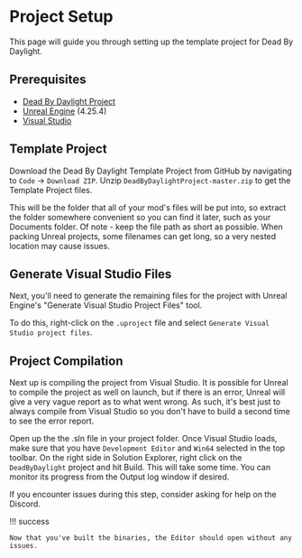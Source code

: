 # Project Setup

This page will guide you through setting up the template project for Dead By Daylight.

## Prerequisites

- [Dead By Daylight Project](https://github.com/ModByDaylight/DeadByDaylightProject)
- [Unreal Engine](https://www.unrealengine.com/en-US/download) (4.25.4)
- [Visual Studio](https://visualstudio.microsoft.com/)

## Template Project

Download the Dead By Daylight Template Project from GitHub by navigating to `Code` → `Download ZIP`. Unzip `DeadByDaylightProject-master.zip` to get the Template Project files.

This will be the folder that all of your mod's files will be put into, so extract the folder somewhere convenient so you can find it later, such as your Documents folder. Of note - keep the file path as short as possible. When packing Unreal projects, some filenames can get long, so a very nested location may cause issues.

## Generate Visual Studio Files

Next, you'll need to generate the remaining files for the project with Unreal Engine's "Generate Visual Studio Project Files" tool.

To do this, right-click on the `.uproject` file and select `Generate Visual Studio project files`.

## Project Compilation

Next up is compiling the project from Visual Studio. It is possible for Unreal to compile the project as well on launch, but if there is an error, Unreal will give a very vague report as to what went wrong. As such, it's best just to always compile from Visual Studio so you don't have to build a second time to see the error report.

Open up the the .sln file in your project folder. Once Visual Studio loads, make sure that you have `Development Editor` and `Win64` selected in the top toolbar. On the right side in Solution Explorer, right click on the `DeadByDaylight` project and hit Build. This will take some time. You can monitor its progress from the Output log window if desired.

If you encounter issues during this step, consider asking for help on the Discord.

!!! success

    Now that you've built the binaries, the Editor should open without any issues.
